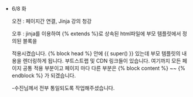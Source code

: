 
- 6/8 화

    오전 : 페이지간 연결, Jinja 강의 청강

    오후 : jinja를 이용하여 {% extends %}로 상속된 html파일에 부모 템플릿에서 정의된 블록을 

    적용시켰습니다.  {% block head %} 안에 {{ super() }} 있는데 부모 템플릿의 내용을 렌더링하게 됩니다. 부트스트랩 및 CDN 링크들이 있습니다. 여기까지 모든 페이지 공통 적용 부분이고  페이지 마다 다른 부분은 {% block content %} ~~ {% endblock %} 가 되겠습니다.    

    -수진님께서 전부 통일되도록 작업해주셨습니다.
 
